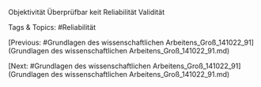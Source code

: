 Objektivität
Überprüfbar
keit
Reliabilität
Validität

   Tags & Topics:
   #Reliabilität

[Previous: #Grundlagen des wissenschaftlichen Arbeitens_Groß_141022_91](Grundlagen des wissenschaftlichen Arbeitens_Groß_141022_91.md)

[Next: #Grundlagen des wissenschaftlichen Arbeitens_Groß_141022_91](Grundlagen des wissenschaftlichen Arbeitens_Groß_141022_91.md)